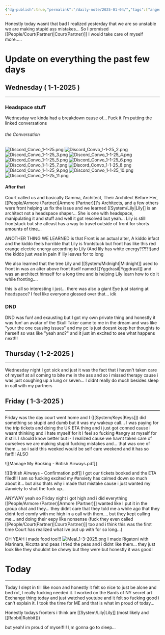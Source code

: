 ```yaml
---
{"dg-publish":true,"permalink":"/daily-note/2025-01-04/","tags":["anger","anxiety","Armore","Court","Trip","Not_Ok","SelfCare","SystemUpdate","daily","20-25"]}
---
```



Honestly today wasnt that bad I realized  yesterday that we are so unstable we are making stupid ass mistakes... So I promised [[People/Court(Partner)\|Court(Partner)]] I would take care of myself more..... 
# Update on everything the past few days 
## Wednesday ( 1-1-2025 )
---
### Headspace stuff
Wednesday we kinda had a breakdown cause of... Fuck it I'm putting the linked conversations 
###### the Conversation
![Discord_Convo_1-1-25.png](/img/user/Images/1-1-25/Discord_Convo_1-1-25.png)
![Discord_Convo_1-1-25_2.png](/img/user/Images/1-1-25/Discord_Convo_1-1-25_2.png)
![Discord_Convo_1-1-25_3.png](/img/user/Images/1-1-25/Discord_Convo_1-1-25_3.png)
![Discord_Convo_1-1-25_4.png](/img/user/Images/1-1-25/Discord_Convo_1-1-25_4.png)
![Discord_Convo_1-1-25_5.png](/img/user/Images/1-1-25/Discord_Convo_1-1-25_5.png)
![Discord_Convo_1-1-25_6.png](/img/user/Images/1-1-25/Discord_Convo_1-1-25_6.png)
![Discord_Convo_1-1-25_7.png](/img/user/Images/1-1-25/Discord_Convo_1-1-25_7.png)
![Discord_Convo_1-1-25_8.png](/img/user/Images/1-1-25/Discord_Convo_1-1-25_8.png)
![Discord_Convo_1-1-25_9.png](/img/user/Images/1-1-25/Discord_Convo_1-1-25_9.png)
![Discord_Convo_1-1-25_10.png](/img/user/Images/1-1-25/Discord_Convo_1-1-25_10.png)
![Discord_Convo_1-1-25_11.png](/img/user/Images/1-1-25/Discord_Convo_1-1-25_11.png)
#### After that
Court called us and  basically  Gamma, Architect, Their Architect Before Her, [[People/Armore (Partner)\|Armore (Partner)]]'s Architects, and a few others were front helping us fix the issue and we learned [[System/Lily\|Lily]] is an architect not a headspace shaper... She is one with headspace, manipulating it and stuff and well it got resolved but yeah... Lily is still frontstuck but she atleast has a way to travel outside of front for shorts amounts of time...

ANOTHER THING WE LEARNED is that Front is an actual alter, A kiddo infact and the kiddo feels horrible that Lily is frontstuck but front has like this red orange electric energy according to Lily (And lily has white energy?!?!?!)and the kiddo just was in pain if lily leaves for to long 

We also learned that the tree Lily and [[System/Midnight\|Midnight]] used to front in was an alter above front itself named [[Yggdrasil\|Yggdrasil]] and was an architect himself for a long time and is helping Lily learn how to do it while fronting.... 

this is all so interesting i just... there was also a giant Eye just staring at headspace? I feel like everyone glossed over that... idk 

### DND
 DND was fun! and exausting but I got my own private thing and honestly it was fun! an avatar of the Skull Taker came to me in the dream and was like "your the one causing issues" and my pc is just doesnt keep her thoughts to herself so was like "yeah and?" and it just im excited to see what happens  next!!!

## Thursday ( 1-2-2025 )
---
Wednesday night I got sick and just it was the fact that i haven't taken care of myself at all coming to bite me in the ass and so i missed therapy cause i was just coughing up a lung or seven... I didnt really do much besides sleep in call with my partners 

## Friday ( 1-3-2025 )
---
Friday was the day court went home and I ([[System/Keys\|Keys]]) did something so stupid and dumb but it was my wakeup call...  I was paying for the trip tickets and doing the UK ETA thing and i just got conned cause i wasnt thinking and i hate myself for it I feel so fucking #angry at myself for it still. I should know better but i-  I realized cause we havnt taken care of ourselves we are making stupid fucking mistakes and... that was one of them.... so i said this weeked would be self care weekend and it has so far!!!! ALSO 

![[Manage My Booking - British Airways.pdf]]

![[British Airways - Confirmation.pdf]] I got our tickets booked and the ETA filed!!! I am so fucking excited my #anxiety has calmed down so much about it... but also thats why i made that mistake cause i just wanted my #anxiety to shut the fuck up...

ANYWAY yeah so Friday night i got high and i did everything [[People/Armore (Partner)\|Armore (Partner)]] wanted like I put it in the group chat and they... they didnt care that they told me a while ago that they didnt feel comfy with me high in a call with them.... but they kept calling me... and doing their eepy like nonsense (fuck they even called [[People/Court(Partner)\|Court(Partner)]] too and i think this was the first time Court has realized what ive put up with for so long...) 

OH YEAH i made food too!!!
![Meal_1-3-2025.png](/img/user/Images/Meal_1-3-2025.png)
I made Rigatoni with Marinara, Ricotta and peas 
 I tried the peas and i didnt like them... they just look like they shouldnt be chewy but they were but honestly it was good!

# Today
---
Today I slept in till like noon and honestly it felt so nice to just be alone and bed rot, I really fucking needed it. I worked on the Bards of NY secret art Exchange thing today and just watched youtube and it felt so fucking good i can't explain it. I took the time for ME and that is what im proud of today... 

Honestly todays fronters i think are [[System/Lily\|Lily]] (most likely and [[Rabbit\|Rabbit]])

but yeah! im proud of myself!!! I;m gonna go to sleep... 